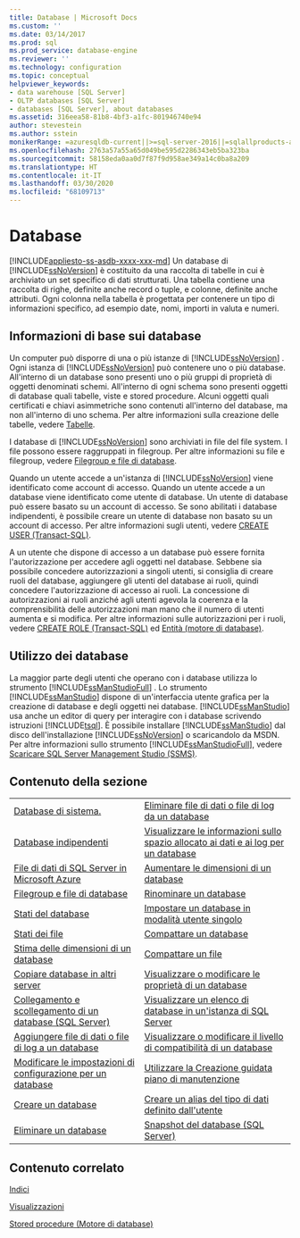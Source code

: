 ```yaml
---
title: Database | Microsoft Docs
ms.custom: ''
ms.date: 03/14/2017
ms.prod: sql
ms.prod_service: database-engine
ms.reviewer: ''
ms.technology: configuration
ms.topic: conceptual
helpviewer_keywords:
- data warehouse [SQL Server]
- OLTP databases [SQL Server]
- databases [SQL Server], about databases
ms.assetid: 316eea58-81b8-4bf3-a1fc-801946740e94
author: stevestein
ms.author: sstein
monikerRange: =azuresqldb-current||>=sql-server-2016||=sqlallproducts-allversions||>=sql-server-linux-2017||=azuresqldb-mi-current
ms.openlocfilehash: 2763a57a55a65d049be595d2286343eb5ba323ba
ms.sourcegitcommit: 58158eda0aa0d7f87f9d958ae349a14c0ba8a209
ms.translationtype: HT
ms.contentlocale: it-IT
ms.lasthandoff: 03/30/2020
ms.locfileid: "68109713"
---
```

# <a name="databases"></a>Database
[!INCLUDE[appliesto-ss-asdb-xxxx-xxx-md](../../includes/appliesto-ss-asdb-xxxx-xxx-md.md)]
  Un database di [!INCLUDE[ssNoVersion](../../includes/ssnoversion-md.md)] è costituito da una raccolta di tabelle in cui è archiviato un set specifico di dati strutturati. Una tabella contiene una raccolta di righe, definite anche record o tuple, e colonne, definite anche attributi. Ogni colonna nella tabella è progettata per contenere un tipo di informazioni specifico, ad esempio date, nomi, importi in valuta e numeri.  
  
## <a name="basic-information-about-databases"></a>Informazioni di base sui database  
 Un computer può disporre di una o più istanze di [!INCLUDE[ssNoVersion](../../includes/ssnoversion-md.md)] . Ogni istanza di [!INCLUDE[ssNoVersion](../../includes/ssnoversion-md.md)] può contenere uno o più database.  All'interno di un database sono presenti uno o più gruppi di proprietà di oggetti denominati schemi. All'interno di ogni schema sono presenti oggetti di database quali tabelle, viste e stored procedure. Alcuni oggetti quali certificati e chiavi asimmetriche sono contenuti all'interno del database, ma non all'interno di uno schema. Per altre informazioni sulla creazione delle tabelle, vedere [Tabelle](../../relational-databases/tables/tables.md).  
  
 I database di [!INCLUDE[ssNoVersion](../../includes/ssnoversion-md.md)] sono archiviati in file del file system. I file possono essere raggruppati in filegroup. Per altre informazioni su file e filegroup, vedere [Filegroup e file di database](../../relational-databases/databases/database-files-and-filegroups.md).  
  
 Quando un utente accede a un'istanza di [!INCLUDE[ssNoVersion](../../includes/ssnoversion-md.md)] viene identificato come account di accesso. Quando un utente accede a un database viene identificato come utente di database. Un utente di database può essere basato su un account di accesso. Se sono abilitati i database indipendenti, è possibile creare un utente di database non basato su un account di accesso. Per altre informazioni sugli utenti, vedere [CREATE USER &#40;Transact-SQL&#41;](../../t-sql/statements/create-user-transact-sql.md).  
  
 A un utente che dispone di accesso a un database può essere fornita l'autorizzazione per accedere agli oggetti nel database. Sebbene sia possibile concedere autorizzazioni a singoli utenti, si consiglia di creare ruoli del database, aggiungere gli utenti del database ai ruoli, quindi concedere l'autorizzazione di accesso ai ruoli. La concessione di autorizzazioni ai ruoli anziché agli utenti agevola la coerenza e la comprensibilità delle autorizzazioni man mano che il numero di utenti aumenta e si modifica. Per altre informazioni sulle autorizzazioni per i ruoli, vedere [CREATE ROLE &#40;Transact-SQL&#41;](../../t-sql/statements/create-role-transact-sql.md) ed [Entità &#40;motore di database&#41;](../../relational-databases/security/authentication-access/principals-database-engine.md).  
  
## <a name="working-with-databases"></a>Utilizzo dei database  
 La maggior parte degli utenti che operano con i database utilizza lo strumento [!INCLUDE[ssManStudioFull](../../includes/ssmanstudiofull-md.md)] . Lo strumento [!INCLUDE[ssManStudio](../../includes/ssmanstudio-md.md)] dispone di un'interfaccia utente grafica per la creazione di database e degli oggetti nei database. [!INCLUDE[ssManStudio](../../includes/ssmanstudio-md.md)] usa anche un editor di query per interagire con i database scrivendo istruzioni [!INCLUDE[tsql](../../includes/tsql-md.md)]. È possibile installare [!INCLUDE[ssManStudio](../../includes/ssmanstudio-md.md)] dal disco dell'installazione [!INCLUDE[ssNoVersion](../../includes/ssnoversion-md.md)] o scaricandolo da MSDN. Per altre informazioni sullo strumento [!INCLUDE[ssManStudioFull](../../includes/ssmanstudiofull-md.md)], vedere [Scaricare SQL Server Management Studio (SSMS)](../../ssms/sql-server-management-studio-ssms.md).
  
## <a name="in-this-section"></a>Contenuto della sezione  
  
|||  
|-|-|  
|[Database di sistema.](../../relational-databases/databases/system-databases.md)|[Eliminare file di dati o file di log da un database](../../relational-databases/databases/delete-data-or-log-files-from-a-database.md)|  
|[Database indipendenti](../../relational-databases/databases/contained-databases.md)|[Visualizzare le informazioni sullo spazio allocato ai dati e ai log per un database](../../relational-databases/databases/display-data-and-log-space-information-for-a-database.md)|  
|[File di dati di SQL Server in Microsoft Azure](../../relational-databases/databases/sql-server-data-files-in-microsoft-azure.md)|[Aumentare le dimensioni di un database](../../relational-databases/databases/increase-the-size-of-a-database.md)|  
|[Filegroup e file di database](../../relational-databases/databases/database-files-and-filegroups.md)|[Rinominare un database](../../relational-databases/databases/rename-a-database.md)|  
|[Stati del database](../../relational-databases/databases/database-states.md)|[Impostare un database in modalità utente singolo](../../relational-databases/databases/set-a-database-to-single-user-mode.md)|  
|[Stati dei file](../../relational-databases/databases/file-states.md)|[Compattare un database](../../relational-databases/databases/shrink-a-database.md)|  
|[Stima delle dimensioni di un database](../../relational-databases/databases/estimate-the-size-of-a-database.md)|[Compattare un file](../../relational-databases/databases/shrink-a-file.md)|  
|[Copiare database in altri server](../../relational-databases/databases/copy-databases-to-other-servers.md)|[Visualizzare o modificare le proprietà di un database](../../relational-databases/databases/view-or-change-the-properties-of-a-database.md)|  
|[Collegamento e scollegamento di un database &#40;SQL Server&#41;](../../relational-databases/databases/database-detach-and-attach-sql-server.md)|[Visualizzare un elenco di database in un'istanza di SQL Server](../../relational-databases/databases/view-a-list-of-databases-on-an-instance-of-sql-server.md)|  
|[Aggiungere file di dati o file di log a un database](../../relational-databases/databases/add-data-or-log-files-to-a-database.md)|[Visualizzare o modificare il livello di compatibilità di un database](../../relational-databases/databases/view-or-change-the-compatibility-level-of-a-database.md)|  
|[Modificare le impostazioni di configurazione per un database](../../relational-databases/databases/change-the-configuration-settings-for-a-database.md)|[Utilizzare la Creazione guidata piano di manutenzione](../../relational-databases/maintenance-plans/use-the-maintenance-plan-wizard.md)|  
|[Creare un database](../../relational-databases/databases/create-a-database.md)|[Creare un alias del tipo di dati definito dall'utente](../../relational-databases/databases/create-a-user-defined-data-type-alias.md)|  
|[Eliminare un database](../../relational-databases/databases/delete-a-database.md)|[Snapshot del database &#40;SQL Server&#41;](../../relational-databases/databases/database-snapshots-sql-server.md)|  
  
## <a name="related-content"></a>Contenuto correlato  
 [Indici](../../relational-databases/indexes/indexes.md)  
  
 [Visualizzazioni](../../relational-databases/views/views.md)  
  
 [Stored procedure &#40;Motore di database&#41;](../../relational-databases/stored-procedures/stored-procedures-database-engine.md)  
  
  
